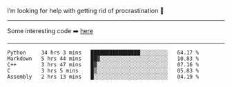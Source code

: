 I’m looking for help with getting rid of procrastination 🤔

-----

Some interesting code :arrow_right: [here](https://github.com/zhen8838/playground)

-----

<!--START_SECTION:waka-->
```text
Python     34 hrs 3 mins   ████████████████░░░░░░░░░   64.17 % 
Markdown   5 hrs 44 mins   ██▓░░░░░░░░░░░░░░░░░░░░░░   10.83 % 
C++        3 hrs 47 mins   █▓░░░░░░░░░░░░░░░░░░░░░░░   07.16 % 
C          3 hrs 5 mins    █▒░░░░░░░░░░░░░░░░░░░░░░░   05.83 % 
Assembly   2 hrs 13 mins   █░░░░░░░░░░░░░░░░░░░░░░░░   04.19 % 
```
<!--END_SECTION:waka-->

<!--
**zhen8838/zhen8838** is a ✨ _special_ ✨ repository because its `README.md` (this file) appears on your GitHub profile.

Here are some ideas to get you started:

- 🔭 I’m currently working on ...
- 🌱 I’m currently learning ...
- 👯 I’m looking to collaborate on ...
 ...
- 💬 Ask me about ...
- 📫 How to reach me: ...
- 😄 Pronouns: ...
- ⚡ Fun fact: ...
-->
